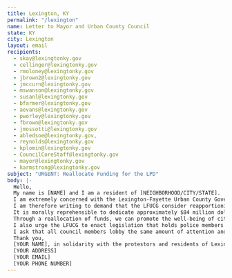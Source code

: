 ```yaml
---
title: Lexington, KY
permalink: "/lexington"
name: Letter to Mayor and Urban County Council
state: KY
city: Lexington
layout: email
recipients:
  - skay@lexingtonky.gov
  - cellinger@lexingtonky.gov
  - rmoloney@lexingtonky.gov
  - jbrown2@lexingtonky.gov
  - jmccurn@lexingtonky.gov
  - mswanson@lexingtonky.gov
  - susanl@lexingtonky.gov
  - bfarmer@lexingtonky.gov
  - aevans@lexingtonky.gov
  - pworley@lexingtonky.gov
  - fbrown@lexingtonky.gov
  - jmossotti@lexingtonky.gov
  - abledsoe@lexingtonky.gov,
  - reynolds@lexingtonky.gov
  - kplomin@lexingtonky.gov
  - CouncilCoreStaff@lexingtonky.gov
  - mayor@lexingtonky.gov
  - karmstrong@lexingtonky.gov
subject: "URGENT: Reallocate Funding for the LPD"
body: |-
  Hello,
  My name is [NAME] and I am a resident of [NEIGHBORHOOD/CITY/STATE].
  I am extremely concerned with the Lexington-Fayette Urban County Government's inordinate investment in the Lexington Police Department (LPD), particularly in light of the death of Breonna Taylor, a 26-year old Black woman who was killed by three Louisville Metro Police Department officers earlier this year on March 13th. The case--along with its mishandling and lack of appropriate corrective actions regarding the officers involved--has made national headlines and instigated protests from hundreds of thousands of people across the city, commonwealth, nation, and globe.
  I am therefore writing to demand that the LFUCG consider reapportioning general funds away from the LPD and towards social programs and other critical community needs effective at the beginning of FY20-21, July 1, 2020.
  It is morally reprehensible to dedicate approximately $84 million dollars of the city’s available funds to the LPD while cutting almost all funding to social service agencies, slashing the Affordable Housing Fund by 90%, and reducing funding for Homelessness initiatives by almost 50%.
  Through a reallocation of funds, we can promote the well-being of citizens and reduce crime by sourcing community-based solutions, allowing residents to become invested in providing recommendations for improvements in criminal justice system operations and to engage in creating solutions that best serve their communities and their needs.
  I also urge the LFUCG to enact legislation that holds police members accountable and to overturn policies that allow police members to engage in unlawful behavior with impunity, and that an elected Civilian Oversight Committee be established with real reform powers. Ending an unfair and secretive internal LPD review process is a good first step in achieving this goal.
  I ask that all council members lobby the same amount of attention and effort towards fostering sustainable, long-term change, to prevent further tragedies at the hands of the police, and to take immediate action for the well-being of all Lexington citizens.
  Thank you,
  [YOUR NAME], in solidarity with the protestors and residents of Lexington, KY.
  [YOUR ADDRESS]
  [YOUR EMAIL]
  [YOUR PHONE NUMBER]
---
```

